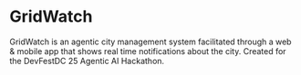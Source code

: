 # GridWatch
GridWatch is an agentic city management system facilitated through a web &amp; mobile app that shows real time notifications about the city. Created for the DevFestDC 25 Agentic AI Hackathon.